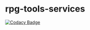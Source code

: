 # rpg-tools-services
[![Codacy Badge](https://api.codacy.com/project/badge/Grade/e5a19e952acd429ca89c7a41b1888141)](https://app.codacy.com/gh/dohrm/rpg-tools-services?utm_source=github.com&utm_medium=referral&utm_content=dohrm/rpg-tools-services&utm_campaign=Badge_Grade_Settings)